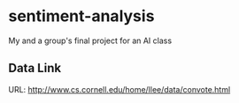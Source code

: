 # sentiment-analysis

My and a group's final project for an AI class

## Data Link

URL: http://www.cs.cornell.edu/home/llee/data/convote.html

